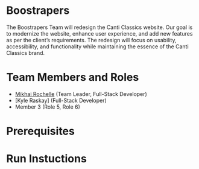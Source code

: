 # Boostrapers

The Boostrapers Team will redesign the Canti Classics website. Our goal is to modernize the website, enhance user experience, and add new features as per the client’s requirements. The redesign will focus on usability, accessibility, and functionality while maintaining the essence of the Canti Classics brand.

# Team Members and Roles

* [Mikhai Rochelle](https://github.com/mrochlle23/CIS350-HW2-Rochelle) (Team Leader, Full-Stack Developer)
* [Kyle Raskay] (Full-Stack Developer)
* Member 3 (Role 5, Role 6)

# Prerequisites

# Run Instuctions

